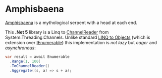 # Amphisbaena

[Amphisbaena](https://en.wikipedia.org/wiki/Amphisbaena) is a mythological serpent with a head at each end.

This **.Net 5** library is a Linq to [ChannelReader](https://docs.microsoft.com/en-us/dotnet/api/system.threading.channels.channelreader-1?view=net-5.0) from System.Threading.Channels. Unlike standard [LINQ to Objects](https://docs.microsoft.com/en-us/dotnet/csharp/programming-guide/concepts/linq/linq-to-objects) (which is extension over [IEnumerable<T>](https://docs.microsoft.com/en-us/dotnet/api/system.collections.generic.ienumerable-1?view=net-5.0)) this implementation is *not lazy* but *eager* and *asynchronous*:
  
  ```c#
  var result = await Enumerable
    .Range(1, 100)
    .ToChannelReader()
    .Aggregate((s, a) => s + a);
 ```
  
